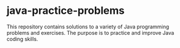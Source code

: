 # java-practice-problems
This repository contains solutions to a variety of Java programming problems and exercises. The purpose is to practice and improve Java coding skills.

